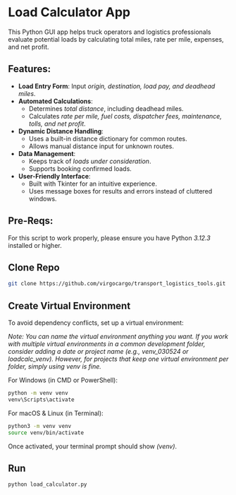 # Load Calculator App 

This Python GUI app helps truck operators and logistics professionals evaluate potential loads by calculating total miles, rate per mile, expenses, and net profit.

## Features:
- **Load Entry Form**: Input *origin, destination, load pay, and deadhead miles*.
- **Automated Calculations**:
  - Determines *total distance*, including deadhead miles.
  - Calculates *rate per mile, fuel costs, dispatcher fees, maintenance, tolls, and net profit*.
- **Dynamic Distance Handling**:
  - Uses a built-in distance dictionary for common routes.
  - Allows manual distance input for unknown routes.
- **Data Management**:
  - Keeps track of *loads under consideration*.
  - Supports booking confirmed loads.
- **User-Friendly Interface**:
  - Built with Tkinter for an intuitive experience.
  - Uses message boxes for results and errors instead of cluttered windows.

## Pre-Reqs:
For this script to work properly, please ensure you have Python *3.12.3* installed or higher. 

## **Clone Repo**
```sh
git clone https://github.com/virgocargo/transport_logistics_tools.git
```

## **Create Virtual Environment**
To avoid dependency conflicts, set up a virtual environment:

*Note: You can name the virtual environment anything you want. If you work with multiple virtual environments in a common development folder, consider adding a date or project name (e.g., venv_030524 or loadcalc_venv). However, for projects that keep one virtual environment per folder, simply using venv is fine.*

For Windows (in CMD or PowerShell):
```sh
python -m venv venv
venv\Scripts\activate
```

For macOS & Linux (in Terminal):
```sh
python3 -m venv venv
source venv/bin/activate
```
Once activated, your terminal prompt should show *(venv)*.

## **Run**
```sh
python load_calculator.py
```

